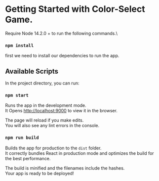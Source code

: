 # Getting Started with Color-Select Game.

Require Node 14.2.0 + to run the following commands.\

### `npm install`

first we need to install our dependencies to run the app.

## Available Scripts

In the project directory, you can run:

### `npm start`

Runs the app in the development mode.\
It Opens [http://localhost:9000](http://localhost:9000) to view it in the browser.

The page will reload if you make edits.\
You will also see any lint errors in the console.

### `npm run build`

Builds the app for production to the `dist` folder.\
It correctly bundles React in production mode and optimizes the build for the best performance.

The build is minified and the filenames include the hashes.\
Your app is ready to be deployed!

